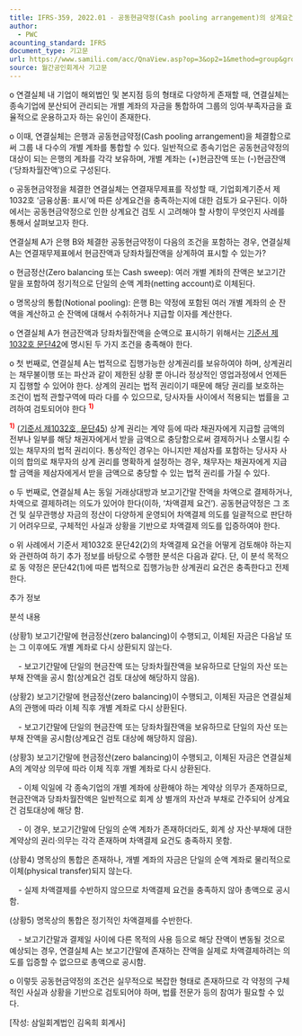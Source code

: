 ```yaml
---
title: IFRS-359, 2022.01 - 공동현금약정(Cash pooling arrangement)의 상계요건 검토
author:
  - PWC
acounting_standard: IFRS
document_type: 기고문
url: https://www.samili.com/acc/QnaView.asp?op=3&op2=1&method=group&group=2086-15;1&orgcode=0&searchword=&page=1&code=IFRS%2D359%3A202201
source: 월간공인회계사 기고문
---
```

o 연결실체 내 기업이 해외법인 및 본지점 등의 형태로 다양하게 존재할 때, 연결실체는 종속기업에 분산되어 관리되는 개별 계좌의 자금을 통합하여 그룹의 잉여·부족자금을 효율적으로 운용하고자 하는 유인이 존재한다.

  

o 이때, 연결실체는 은행과 공동현금약정(Cash pooling arrangement)을 체결함으로써 그룹 내 다수의 개별 계좌를 통합할 수 있다. 일반적으로 종속기업은 공동현금약정의 대상이 되는 은행의 계좌를 각각 보유하며, 개별 계좌는 (+)현금잔액 또는 (-)현금잔액(‘당좌차월잔액’)으로 구성된다.

  

o 공동현금약정을 체결한 연결실체는 연결재무제표를 작성할 때, 기업회계기준서 제1032호 ‘금융상품: 표시’에 따른 상계요건을 충족하는지에 대한 검토가 요구된다. 이하에서는 공동현금약정으로 인한 상계요건 검토 시 고려해야 할 사항이 무엇인지 사례를 통해서 살펴보고자 한다.

  

연결실체 A가 은행 B와 체결한 공동현금약정이 다음의 조건을 포함하는 경우, 연결실체 A는 연결재무제표에서 현금잔액과 당좌차월잔액을 상계하여 표시할 수 있는가?

o 현금정산(Zero balancing 또는 Cash sweep): 여러 개별 계좌의 잔액은 보고기간말을 포함하여 정기적으로 단일의 순액 계좌(netting account)로 이체된다.

o 명목상의 통합(Notional pooling): 은행 B는 약정에 포함된 여러 개별 계좌의 순 잔액을 계산하고 순 잔액에 대해서 수취하거나 지급할 이자를 계산한다.

  

o 연결실체 A가 현금잔액과 당좌차월잔액을 순액으로 표시하기 위해서는 [기준서 제1032호 문단42](https://www.samili.com/acc/)에 명시된 두 가지 조건을 충족해야 한다.

  

o 첫 번째로, 연결실체 A는 법적으로 집행가능한 상계권리를 보유하여야 하며, 상계권리는 채무불이행 또는 파산과 같이 제한된 상황 뿐 아니라 정상적인 영업과정에서 언제든지 집행할 수 있어야 한다. 상계의 권리는 법적 권리이기 때문에 해당 권리를 보호하는 조건이 법적 관할구역에 따라 다를 수 있으므로, 당사자들 사이에서 적용되는 법률을 고려하여 검토되어야 한다 <sup><font color="red"><b>1)</b></font></sup>

<sup><font color="red"><b>1)</b></font></sup> ([기준서 제1032호, 문단45](https://www.samili.com/acc/)) 상계 권리는 계약 등에 따라 채권자에게 지급할 금액의 전부나 일부를 해당 채권자에게서 받을 금액으로 충당함으로써 결제하거나 소멸시킬 수 있는 채무자의 법적 권리이다. 통상적인 경우는 아니지만 제삼자를 포함하는 당사자 사이의 합의로 채무자의 상계 권리를 명확하게 설정하는 경우, 채무자는 채권자에게 지급할 금액을 제삼자에게서 받을 금액으로 충당할 수 있는 법적 권리를 가질 수 있다.

  

o 두 번째로, 연결실체 A는 동일 거래상대방과 보고기간말 잔액을 차액으로 결제하거나, 차액으로 결제하려는 의도가 있어야 한다(이하, ‘차액결제 요건’). 공동현금약정은 그 조건 및 실무관행상 자금의 정산이 다양하게 운영되어 차액결제 의도를 일괄적으로 판단하기 어려우므로, 구체적인 사실과 상황을 기반으로 차액결제 의도를 입증하여야 한다.

  

o 위 사례에서 기준서 제1032호 문단42(2)의 차액결제 요건을 어떻게 검토해야 하는지와 관련하여 하기 추가 정보를 바탕으로 수행한 분석은 다음과 같다. 단, 이 분석 목적으로 동 약정은 문단42(1)에 따른 법적으로 집행가능한 상계권리 요건은 충족한다고 전제한다.

추가 정보

분석 내용

(상황1) 보고기간말에 현금정산(zero balancing)이 수행되고, 이체된 자금은 다음날 또는 그 이후에도 개별 계좌로 다시 상환되지 않는다.

    - 보고기간말에 단일의 현금잔액 또는 당좌차월잔액을 보유하므로 단일의 자산 또는 부채 잔액을 공시 함(상계요건 검토 대상에 해당하지 않음).

(상황2) 보고기간말에 현금정산(zero balancing)이 수행되고, 이체된 자금은 연결실체 A의 관행에 따라 이체 직후 개별 계좌로 다시 상환된다.

    - 보고기간말에 단일의 현금잔액 또는 당좌차월잔액을 보유하므로 단일의 자산 또는 부채 잔액을 공시함(상계요건 검토 대상에 해당하지 않음).

(상황3) 보고기간말에 현금정산(zero balancing)이 수행되고, 이체된 자금은 연결실체 A의 계약상 의무에 따라 이체 직후 개별 계좌로 다시 상환된다.

    - 이체 익일에 각 종속기업의 개별 계좌에 상환해야 하는 계약상 의무가 존재하므로, 현금잔액과 당좌차월잔액은 일반적으로 회계 상 별개의 자산과 부채로 간주되어 상계요건 검토대상에 해당 함.

    - 이 경우, 보고기간말에 단일의 순액 계좌가 존재하더라도, 회계 상 자산·부채에 대한 계약상의 권리·의무는 각각 존재하며 차액결제 요건도 충족하지 못함.

(상황4) 명목상의 통합은 존재하나, 개별 계좌의 자금은 단일의 순액 계좌로 물리적으로 이체(physical transfer)되지 않는다.

    - 실제 차액결제를 수반하지 않으므로 차액결제 요건을 충족하지 않아 총액으로 공시함.

(상황5) 명목상의 통합은 정기적인 차액결제를 수반한다.

    - 보고기간말과 결제일 사이에 다른 목적의 사용 등으로 해당 잔액이 변동될 것으로 예상되는 경우, 연결실체 A는 보고기간말에 존재하는 잔액을 실제로 차액결제하려는 의도를 입증할 수 없으므로 총액으로 공시함.

  

o 이렇듯 공동현금약정의 조건은 실무적으로 복잡한 형태로 존재하므로 각 약정의 구체적인 사실과 상황을 기반으로 검토되어야 하며, 법률 전문가 등의 참여가 필요할 수 있다.

  

\[작성: 삼일회계법인 김옥희 회계사\]